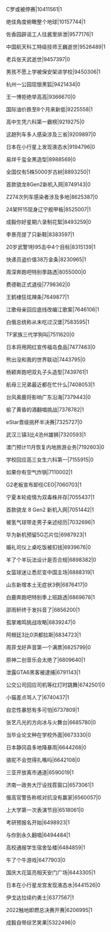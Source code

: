 C罗或被停赛|10411561|1

绝佳角度俯瞰整个地球|10157744|1

佐香园辟谣工人往酱里排泄|9577176|1

中国航天科工特级技师王巍逝世|9526489|1

老兵张天武逝世|9457397|0

男孩不愿上学被保安架进学校|9450306|1

杭州一公园现银黑狐|9421434|0

王一博拒绝举高高|9366670|0

国际油价跌至8个月来新低|9225558|1

高中生凭六科第一霸榜|9219275|0

这趟列车多人感染涉及三省|9209897|0

日本在小行星上发现液态水|9194796|0

易烊千玺全黑造型|8988569|0

全国仅有5株5000岁古树|8893250|1

首款骁龙8Gen2新机入网|8749143|0

Z274次列车感染者涉及多地|8625387|0

24架歼15现身辽宁舰甲板|8525007|1

成毅你好星期六录制花絮|8493259|0

李景亮提了只新鞋|8383597|1

20岁武警1秒95击中4个目标|8315139|1

快递员盗价值38万金条|8230965|1

周深奔跑吧特别季路透|8055000|0

费德勒正式退役|7798362|0

王鹤棣狂炫辣条|7649877|1

江歌母亲回应底线改编江歌案|7646106|1

白俄总统称从未吃过汉堡|7583595|1

TF家族三代学狗叫|7511620|0

日本将用网红宣传福岛食品|7477463|0

熊出没和我的世界联动|7443795|0

杨颖奔跑吧双丸子头造型|7439761|1

航母三兄弟最近都在忙什么|7408053|1

台风奥鹿将影响广东沿海|7379443|0

偷了黄昏的酒翻唱挑战|7378782|1

eStar晋级挑杯半决赛|7325727|0

武汉三镇3比4沧州雄狮|7320593|1

澳门预计11月恢复内地旅游业务|7192603|0

学校回应高三女生六科第一|7155915|0

如果你有空气炸锅|7110002|1

G2老板宣布卸任CEO|7060703|1

宁夏本轮疫情为双毒株并存|7055437|1

首款骁龙 8 Gen2 新机入网|7051442|1

被氢气球带走男子亲述经历|7032696|1

华为新机预留5G芯片位|6987923|1

婚礼司仪上桌吃饭被扣钱|6939676|0

羊了个羊玩法设计是否合规|6898382|0

女篮球迷让悉尼变中国主场|6888319|1

山东新增本土无症状3例|6876417|0

白鹿奔跑吧特别季上班路透|6869678|1

邵雨轩终于发抖音了|6856200|1

孤掌难鸣挑战攻略|6839247|0

阿根廷3比0洪都拉斯|6834723|1

周菲戈好声音第一个满票|6825799|0

原神二创音乐会太绝了|6809640|1

泄露GTA6黑客被逮捕|6791143|1

公交公司回应司机等红灯时跳舞|6742501|0

小猫差点骂人了|6740437|1

自恋性暴怒有多可怕|6737809|1

张艺凡光的方向冰与火舞台|6685780|0

当毕业论文种在学校外面|6673330|0

日本静冈县多地降暴雨|6644268|0

骆驼不会觉得扎嘴吗|6642108|0

三亚开放离市通道|6590019|1

济南一政务大厅设找茬窗口|6573061|1

俄高官警告称核对抗没有赢家|6560057|0

上大学第一次表演节目|6518061|0

考研预报名开始|6498923|1

与你到永久翻唱|6494484|1

高校通报学生宿舍坠楼|6484859|1

牛了个牛游戏|6477903|0

国庆大花篮亮相天安门广场|6443305|1

日本在小行星龙宫发现液态水|6441526|0

伊戈达拉续约勇士|6377567|1

2022触地即燃总决赛开赛|6206995|1

成毅自带综艺笑果|5322496|0

